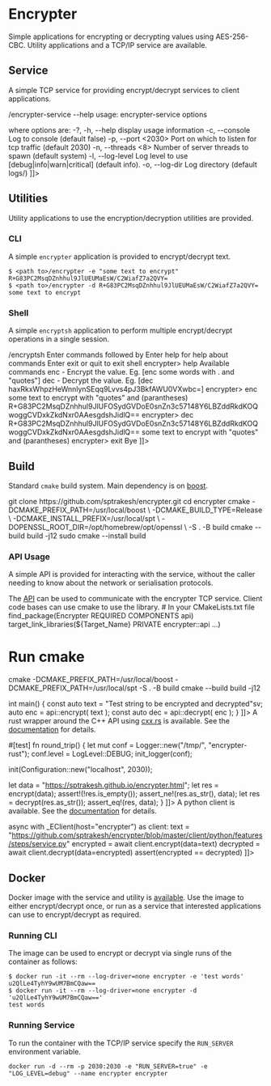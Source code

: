 # Encrypter
<show-structure for="chapter,tab"/>
Simple applications for encrypting or decrypting values using AES-256-CBC.
Utility applications and a TCP/IP service are available.

## Service
A simple TCP service for providing encrypt/decrypt services to client applications.

<code-block lang="shell" collapsible="true">
<![CDATA[
$ <path to>/encrypter-service --help
usage:
  encrypter-service  options

where options are:
  -?, -h, --help            display usage information
  -c, --console             Log to console (default false)
  -p, --port <2030>         Port on which to listen for tcp traffic (default
                            2030)
  -n, --threads <8>         Number of server threads to spawn (default
                            system)
  -l, --log-level <info>    Log level to use [debug|info|warn|critical]
                            (default info).
  -o, --log-dir <logs/>     Log directory (default logs/)
]]>
</code-block>

## Utilities
Utility applications to use the encryption/decryption utilities are provided.

### CLI
A simple `encrypter` application is provided to encrypt/decrypt text.

```shell
$ <path to>/encrypter -e "some text to encrypt"
R+G83PC2MsqDZnhhul9JlUEUMaEsW/C2WiafZ7a2QVY=
$ <path to>/encrypter -d R+G83PC2MsqDZnhhul9JlUEUMaEsW/C2WiafZ7a2QVY=
some text to encrypt
```

### Shell
A simple `encryptsh` application to perform multiple encrypt/decrypt operations in
a single session.

<code-block lang="shell" collapsible="true">
<![CDATA[
$ <path to>/encryptsh
Enter commands followed by <ENTER>
Enter help for help about commands
Enter exit or quit to exit shell
encrypter> help
Available commands
  enc <value> - Encrypt the value.  Eg. [enc some words with . and "quotes"]
  dec <encrypted value> - Decrypt the value.  Eg. [dec haxRkxWhpzHeWnnlynSEqq9Lvvs4pJ3BkfAWU0VXwbc=]
encrypter> enc some text to encrypt with "quotes" and (parantheses)
R+G83PC2MsqDZnhhul9JlUFOSydGVDoE0snZn3c57148Y6LBZddRkdKOQwoggCVDxkZkdNxr0AAesgdshJidlQ==
encrypter> dec R+G83PC2MsqDZnhhul9JlUFOSydGVDoE0snZn3c57148Y6LBZddRkdKOQwoggCVDxkZkdNxr0AAesgdshJidlQ==
some text to encrypt with "quotes" and (parantheses)
encrypter> exit
Bye
]]>
</code-block>

## Build
Standard `cmake` build system.  Main dependency is on [boost](https://boost.org/).

<code-block lang="shell" collapsible="true">
git clone https://github.com/sptrakesh/encrypter.git
cd encrypter
cmake -DCMAKE_PREFIX_PATH=/usr/local/boost \
  -DCMAKE_BUILD_TYPE=Release \
  -DCMAKE_INSTALL_PREFIX=/usr/local/spt \
  -DOPENSSL_ROOT_DIR=/opt/homebrew/opt/openssl \
  -S . -B build
cmake --build build -j12
sudo cmake --install build
</code-block>

### API Usage

A simple API is provided for interacting with the service, without the caller needing
to know about the network or serialisation protocols.

<tabs id="encrypter-api">
  <tab title="C++" id="encrypter-api-cpp">
The <a href="https://github.com/sptrakesh/encrypter/blob/master/src/api/api.hpp">API</a>
can be used to communicate with the encrypter TCP service.  Client code bases
can use cmake to use the library.

<code-block lang="shell" collapsible="true">
# In your CMakeLists.txt file
find_package(Encrypter REQUIRED COMPONENTS api)
target_link_libraries(${Target_Name} PRIVATE encrypter::api ...)

# Run cmake
cmake -DCMAKE_PREFIX_PATH=/usr/local/boost -DCMAKE_PREFIX_PATH=/usr/local/spt -S . -B build
cmake --build build -j12
</code-block>

<code-block lang="c++" collapsible="false">
<![CDATA[
#include <encrypter/api/api.hpp>

int main()
{
  const auto text = "Test string to be encrypted and decrypted"sv;
  auto enc = api::encrypt( text );
  const auto dec = api::decrypt( enc );
}
]]>
</code-block>
  </tab>
  <tab title="Rust" id="encrypter-api-rust">
A rust wrapper around the C++ API using <a href="https://cxx.rs/">cxx.rs</a> is available.  See
the <a href="https://github.com/sptrakesh/encrypter/tree/master/client/rust">documentation</a>
for details.

<code-block lang="rust" collapsible="false">
<![CDATA[
use encrypter::{decrypt, encrypt, init, Configuration, LogLevel};

#[test]
fn round_trip()
{
let mut conf = Logger::new("/tmp/", "encrypter-rust");
conf.level = LogLevel::DEBUG;
init_logger(conf);

init(Configuration::new("localhost", 2030));

let data =  "https://sptrakesh.github.io/encrypter.html";
let res = encrypt(data);
assert!(!res.is_empty());
assert_ne!(res.as_str(), data);
let res = decrypt(res.as_str());
assert_eq!(res, data);
}
]]>
</code-block>
  </tab>
  <tab title="Python" id="encrypter-api-python">
A python client is available.  See the 
<a href="https://github.com/sptrakesh/encrypter/tree/master/client/python">documentation</a>
for details.

<code-block lang="python" collapsible="false">
<![CDATA[
from encrypter import Client as _EClient

async with _EClient(host="encrypter") as client:
    text = "https://github.com/sptrakesh/encrypter/blob/master/client/python/features/steps/service.py"
    encrypted = await client.encrypt(data=text)
    decrypted = await client.decrypt(data=encrypted)
    assert(encrypted == decrypted)
]]>
</code-block>
  </tab>
</tabs>

## Docker
Docker image with the service and utility is [available](https://hub.docker.com/repository/docker/sptrakesh/encrypter).
Use the image to either encrypt/decrypt once, or run as a service that interested
applications can use to encrypt/decrypt as required.

### Running CLI
The image can be used to encrypt or decrypt via single runs of the container
as follows:

```shell
$ docker run -it --rm --log-driver=none encrypter -e 'test words'
u2QlLe4TyhY9wUM7BmCQaw==
$ docker run -it --rm --log-driver=none encrypter -d 'u2QlLe4TyhY9wUM7BmCQaw=='
test words
```

### Running Service
To run the container with the TCP/IP service specify the `RUN_SERVER` environment
variable.

```shell
docker run -d --rm -p 2030:2030 -e "RUN_SERVER=true" -e "LOG_LEVEL=debug" --name encrypter encrypter
```
